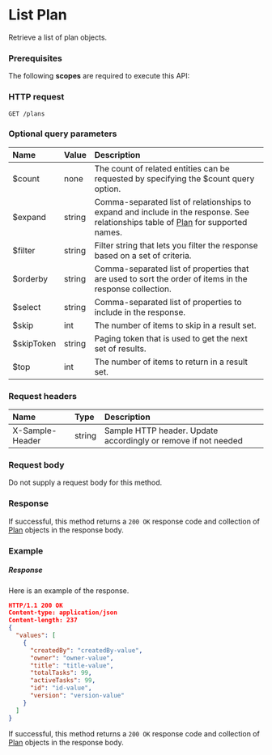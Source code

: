 # List Plan

Retrieve a list of plan objects.
### Prerequisites
The following **scopes** are required to execute this API: 
### HTTP request
<!-- { "blockType": "ignored" } -->
```http
GET /plans
```
### Optional query parameters
|Name|Value|Description|
|:---------------|:--------|:-------|
|$count|none|The count of related entities can be requested by specifying the $count query option.|
|$expand|string|Comma-separated list of relationships to expand and include in the response. See relationships table of [Plan](../resources/plan.md) for supported names. |
|$filter|string|Filter string that lets you filter the response based on a set of criteria.|
|$orderby|string|Comma-separated list of properties that are used to sort the order of items in the response collection.|
|$select|string|Comma-separated list of properties to include in the response.|
|$skip|int|The number of items to skip in a result set.|
|$skipToken|string|Paging token that is used to get the next set of results.|
|$top|int|The number of items to return in a result set.|

### Request headers
| Name       | Type | Description|
|:-----------|:------|:----------|
| X-Sample-Header  | string  | Sample HTTP header. Update accordingly or remove if not needed|

### Request body
Do not supply a request body for this method.
### Response
If successful, this method returns a `200 OK` response code and collection of [Plan](../resources/plan.md) objects in the response body.
### Example
##### Response
Here is an example of the response.
<!-- {
  "blockType": "response",
  "truncated": false,
  "@odata.type": "plans"
} -->
```json
HTTP/1.1 200 OK
Content-type: application/json
Content-length: 237
{
  "values": [
    {
      "createdBy": "createdBy-value",
      "owner": "owner-value",
      "title": "title-value",
      "totalTasks": 99,
      "activeTasks": 99,
      "id": "id-value",
      "version": "version-value"
    }
  ]
}
```
If successful, this method returns a `200 OK` response code and collection of [Plan](../resources/plan.md) objects in the response body.

<!-- uuid: cabc3e50-fe2f-4dc5-8ae6-61f55088e371
2015-10-16 16:12:42 UTC -->
<!-- {
  "type": "#page.annotation",
  "description": "List Plan",
  "keywords": "",
  "section": "documentation",
  "tocPath": ""
}-->